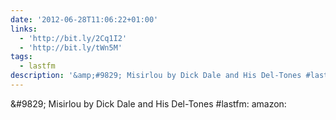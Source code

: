 ```yaml
---
date: '2012-06-28T11:06:22+01:00'
links:
  - 'http://bit.ly/2Cq1I2'
  - 'http://bit.ly/tWn5M'
tags:
  - lastfm
description: '&amp;#9829; Misirlou by Dick Dale and His Del-Tones #lastfm:  amazon: '
---
```

&amp;#9829; Misirlou by Dick Dale and His Del-Tones #lastfm:  amazon: 
